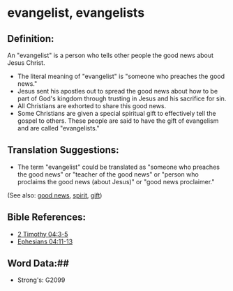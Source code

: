 # evangelist, evangelists #

## Definition: ##

An "evangelist" is a person who tells other people the good news about Jesus Christ.

* The literal meaning of "evangelist" is "someone who preaches the good news."
* Jesus sent his apostles out to spread the good news about how to be part of God's kingdom through trusting in Jesus and his sacrifice for sin.
* All Christians are exhorted to share this good news.
* Some Christians are given a special spiritual gift to effectively tell the gospel to others. These people are said to have the gift of evangelism and are called "evangelists."

## Translation Suggestions: ##

* The term "evangelist" could be translated as "someone who preaches the good news" or "teacher of the good news" or "person who proclaims the good news (about Jesus)" or "good news proclaimer."

(See also: [good news](../kt/goodnews.md), [spirit](../kt/spirit.md), [gift](../kt/gift.md))

## Bible References: ##

* [2 Timothy 04:3-5](rc://en/tn/help/2ti/04/03)
* [Ephesians 04:11-13](rc://en/tn/help/eph/04/11)


## Word Data:##

* Strong's: G2099

